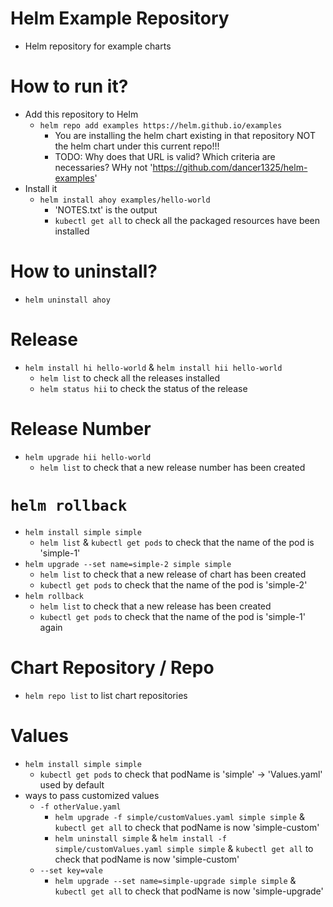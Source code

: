 # Helm Example Repository
* Helm repository for example charts

# How to run it?
* Add this repository to Helm
  * `helm repo add examples https://helm.github.io/examples`
    * You are installing the helm chart existing in that repository NOT the helm chart under this current repo!!!
    * TODO: Why does that URL is valid? Which criteria are necessaries? WHy not 'https://github.com/dancer1325/helm-examples'
* Install it
  * `helm install ahoy examples/hello-world`
    * 'NOTES.txt' is the output
    * `kubectl get all` to check all the packaged resources have been installed

# How to uninstall?
* `helm uninstall ahoy`

# Release
* `helm install hi hello-world` & `helm install hii hello-world`
  * `helm list` to check all the releases installed
  * `helm status hii` to check the status of the release

# Release Number
* `helm upgrade hii hello-world`
  * `helm list` to check that a new release number has been created

# `helm rollback`
* `helm install simple simple`
  * `helm list` & `kubectl get pods` to check that the name of the pod is 'simple-1'
* `helm upgrade --set name=simple-2 simple simple`
  * `helm list` to check that a new release of chart has been created
  * `kubectl get pods` to check that the name of the pod is 'simple-2'
* `helm rollback`
  * `helm list` to check that a new release has been created
  * `kubectl get pods` to check that the name of the pod is 'simple-1' again

# Chart Repository / Repo
* `helm repo list` to list chart repositories

# Values
* `helm install simple simple`
  * `kubectl get pods` to check that podName is 'simple' -> 'Values.yaml' used by default
* ways to pass customized values
  * `-f otherValue.yaml`
    * `helm upgrade -f simple/customValues.yaml simple simple` & `kubectl get all` to check that podName is now 'simple-custom'
    * `helm uninstall simple` & `helm install -f simple/customValues.yaml simple simple` & `kubectl get all` to check that podName is now 'simple-custom'
  * `--set key=vale`
    * `helm upgrade --set name=simple-upgrade simple simple` & `kubectl get all` to check that podName is now 'simple-upgrade'
